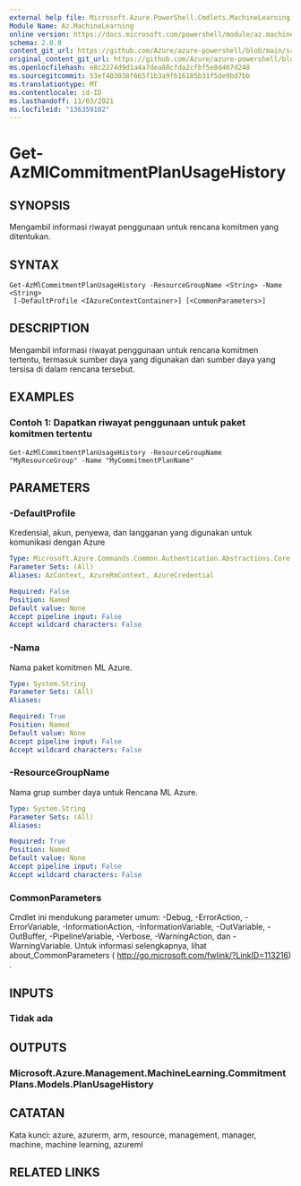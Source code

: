 ```yaml
---
external help file: Microsoft.Azure.PowerShell.Cmdlets.MachineLearning.dll-Help.xml
Module Name: Az.MachineLearning
online version: https://docs.microsoft.com/powershell/module/az.machinelearning/get-azmlcommitmentplanusagehistory
schema: 2.0.0
content_git_url: https://github.com/Azure/azure-powershell/blob/main/src/MachineLearning/MachineLearning/help/Get-AzMlCommitmentPlanUsageHistory.md
original_content_git_url: https://github.com/Azure/azure-powershell/blob/main/src/MachineLearning/MachineLearning/help/Get-AzMlCommitmentPlanUsageHistory.md
ms.openlocfilehash: e8c2274d9d1a4a7dea88cfda2cfbf5e8d467d248
ms.sourcegitcommit: 53ef403038f665f1b3a9f616185b31f5de9bd7bb
ms.translationtype: MT
ms.contentlocale: id-ID
ms.lasthandoff: 11/03/2021
ms.locfileid: "136359102"
---
```

# Get-AzMlCommitmentPlanUsageHistory

## SYNOPSIS
Mengambil informasi riwayat penggunaan untuk rencana komitmen yang ditentukan.

## SYNTAX

```
Get-AzMlCommitmentPlanUsageHistory -ResourceGroupName <String> -Name <String>
 [-DefaultProfile <IAzureContextContainer>] [<CommonParameters>]
```

## DESCRIPTION
Mengambil informasi riwayat penggunaan untuk rencana komitmen tertentu, termasuk sumber daya yang digunakan dan sumber daya yang tersisa di dalam rencana tersebut.

## EXAMPLES

### Contoh 1: Dapatkan riwayat penggunaan untuk paket komitmen tertentu
```
Get-AzMlCommitmentPlanUsageHistory -ResourceGroupName "MyResourceGroup" -Name "MyCommitmentPlanName"
```

## PARAMETERS

### -DefaultProfile
Kredensial, akun, penyewa, dan langganan yang digunakan untuk komunikasi dengan Azure

```yaml
Type: Microsoft.Azure.Commands.Common.Authentication.Abstractions.Core.IAzureContextContainer
Parameter Sets: (All)
Aliases: AzContext, AzureRmContext, AzureCredential

Required: False
Position: Named
Default value: None
Accept pipeline input: False
Accept wildcard characters: False
```

### -Nama
Nama paket komitmen ML Azure.

```yaml
Type: System.String
Parameter Sets: (All)
Aliases:

Required: True
Position: Named
Default value: None
Accept pipeline input: False
Accept wildcard characters: False
```

### -ResourceGroupName
Nama grup sumber daya untuk Rencana ML Azure.

```yaml
Type: System.String
Parameter Sets: (All)
Aliases:

Required: True
Position: Named
Default value: None
Accept pipeline input: False
Accept wildcard characters: False
```

### CommonParameters
Cmdlet ini mendukung parameter umum: -Debug, -ErrorAction, -ErrorVariable, -InformationAction, -InformationVariable, -OutVariable, -OutBuffer, -PipelineVariable, -Verbose, -WarningAction, dan -WarningVariable. Untuk informasi selengkapnya, lihat about_CommonParameters ( http://go.microsoft.com/fwlink/?LinkID=113216) .

## INPUTS

### Tidak ada

## OUTPUTS

### Microsoft.Azure.Management.MachineLearning.CommitmentPlans.Models.PlanUsageHistory

## CATATAN
Kata kunci: azure, azurerm, arm, resource, management, manager, machine, machine learning, azureml

## RELATED LINKS
